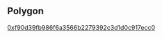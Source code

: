

## Polygon

[0xf90d39fb986f6a3566b2279392c3d1d0c917ecc0](https://amoy.polygonscan.com/address/0xf90d39fb986f6a3566b2279392c3d1d0c917ecc0)

